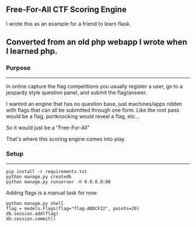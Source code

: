 ## Free-For-All CTF Scoring Engine
I wrote this as an example for a friend to learn flask. 

Converted from an old php webapp I wrote when I learned php.
-----
### Purpose
----
In online capture the flag competitions you usually register a user, go to a jeopardy style question panel, and submit the flag/answer.

I wanted an engine that has no question base, just machines/apps ridden with flags that can all be submitted through one form. 
Like the root pass would be a flag, portknocking would reveal a flag, etc...

So it would just be a "Free-For-All"

That's where this scoring engine comes into play.

### Setup
----

```
pip install -r requirements.txt
python manage.py createdb
python manage.py runserver -h 0.0.0.0:80
```


Adding flags is a manual task for now:
```
python manage.py shell
flag = models.Flags(flag="flag-ABDCF22", points=20)
db.session.add(flag)
db.session.commit()
```
